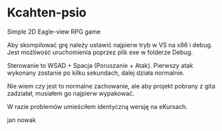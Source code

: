 # Kcahten-psio
Simple 2D Eagle-view RPG game

Aby skompilować grę należy ustawić najpierw tryb w VS na x86 i debug. Jest możliwość uruchomienia poprzez plik exe w folderze Debug.

Sterowanie to WSAD + Spacja (Poruszanie + Atak). Pierwszy atak wykonany zostanie po kilku sekundach, dalej działa normalnie.

Nie wiem czy jest to normalne zachowanie, ale aby projekt pobrany z gita zadziałał, musiałem go najpierw wypakować.

W razie problemów umieściłem identyczną wersję na eKursach.

jan nowak

